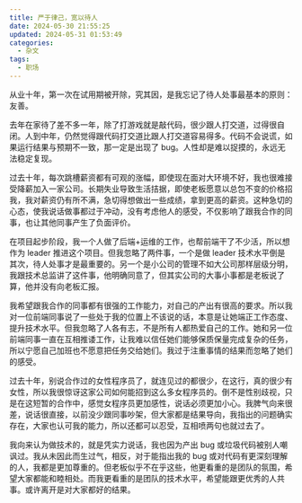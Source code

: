 ```yaml
---
title: 严于律己，宽以待人
date: 2024-05-30 21:55:25
updated: 2024-05-31 01:53:49
categories:
  - 杂文
tags:
  - 职场
---
```


从业十年，第一次在试用期被开除，究其因，是我忘记了待人处事最基本的原则：友善。

去年在家待了差不多一年，除了打游戏就是敲代码，很少跟人打交道，过得很自闭。人到中年，仍然觉得跟代码打交道比跟人打交道容易得多。代码不会说谎，如果运行结果与预期不一致，那一定是出现了 bug。人性却是难以捉摸的，永远无法稳定复现。

过去十年，每次跳槽薪资都有可观的涨幅，即使现在面对大环境不好，我也很难接受降薪加入一家公司。长期失业导致生活拮据，即使老板愿意以总包不变的价格招我，我对薪资仍有所不满，急切得想做出一些成绩，拿到更高的薪资。这种急切的心态，使我说话做事都过于冲动，没有考虑他人的感受，不仅影响了跟我合作的同事，也让其他同事产生了负面评价。

在项目起步阶段，我一个人做了后端+运维的工作，也帮前端干了不少活，所以想作为 leader 推进这个项目。但我忽略了两件事，一个是做 leader 技术水平倒是其次，待人处事才是最重要的。另一个是小公司的管理不如大公司那样层级分明，我跟技术总监讲了这件事，他明确同意了，但其实公司的大事小事都是老板说了算，他并没有向老板汇报。

我希望跟我合作的同事都有很强的工作能力，对自己的产出有很高的要求。所以我对一位前端同事说了一些处于我的位置上不该说的话，本意是让她端正工作态度、提升技术水平。但我忽略了人各有志，不是所有人都热爱自己的工作。她和另一位前端同事一直在互相推诿工作，让我难以信任她们能够保质保量完成复杂的任务，所以宁愿自己加班也不愿意把任务交给她们。我过于注重事情的结果而忽略了她们的感受。

过去十年，别说合作过的女性程序员了，就连见过的都很少，在这行，真的很少有女性，所以我很惊讶这家公司如何能招到这么多女程序员的。倒不是性别歧视，只是在这短暂的合作中，感觉女程序员更加感性，说话必须更加小心。我脾气向来很差，说话很直接，以前没少跟同事吵架，但大家都是结果导向，我指出的问题确实存在，大家也认可我的能力，所以还都可以忍受，互相喷两句也就过去了。

我向来认为做技术的，就是凭实力说话，我也因为产出 bug 或垃圾代码被别人嘲讽过。我从未因此而生过气，相反，对于能指出我的 bug 或对代码有更深刻理解的人，我都是更加尊重的。但老板似乎不在乎这些，他更看重的是团队的氛围，希望大家都能和睦相处。而我更看重的是团队的技术水平，希望能跟更优秀的人共事。或许离开是对大家都好的结果。
